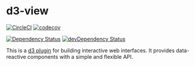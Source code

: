 # d3-view

[![CircleCI](https://circleci.com/gh/quantmind/d3-visualize.svg?style=svg)](https://circleci.com/gh/quantmind/d3-visualize)
[![codecov](https://codecov.io/gh/quantmind/d3-visualize/branch/master/graph/badge.svg)](https://codecov.io/gh/quantmind/d3-visualize)

[![Dependency Status](https://david-dm.org/quantmind/d3-visualize.svg)](https://david-dm.org/quantmind/d3-visualize)
[![devDependency Status](https://david-dm.org/quantmind/d3-visualize/dev-status.svg)](https://david-dm.org/quantmind/d3-visualize#info=devDependencies)


This is a [d3 plugin](https://bost.ocks.org/mike/d3-plugin/) for building
interactive web interfaces.
It provides data-reactive components with a simple and flexible API.
